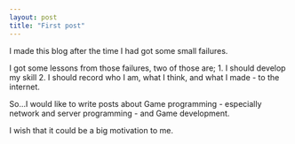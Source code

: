 ```yaml
---
layout: post
title: "First post"
---
```

<p>
I made this blog after the time I had got some small failures.
</p>
<p>
I got some lessons from those failures, two of those are;
1. I should develop my skill
2. I should record who I am, what I think, and what I made - to the internet.
</p>
<p>
So...I would like to write posts about Game programming - especially network and server programming - and Game development.
</p>
<p>
I wish that it could be a big motivation to me.
</p>
